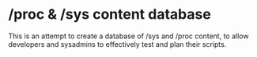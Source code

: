 # /proc & /sys content database

This is an attempt to create a database of /sys and /proc content, to allow developers and sysadmins to effectively test and plan their scripts.


